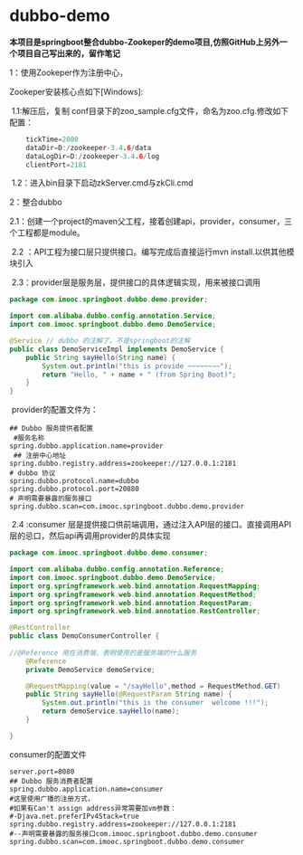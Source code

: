 # dubbo-demo

**本项目是springboot整合dubbo-Zookeper的demo项目,仿照GitHub上另外一个项目自己写出来的，留作笔记**

1：使用Zookeper作为注册中心，

Zookeper安装核心点如下[Windows]:

​	1.1:解压后，复制 conf目录下的zoo_sample.cfg文件，命名为zoo.cfg.修改如下配置：

```c++
	tickTime=2000
	dataDir=D:/zookeeper-3.4.6/data 
	dataLogDir=D:/zookeeper-3.4.6/log
	clientPort=2181
```

​	1.2：进入bin目录下启动zkServer.cmd与zkCli.cmd



2：整合dubbo

​	2.1：创建一个project的maven父工程，接着创建api，provider，consumer，三个工程都是module。

​	2.2 ：API工程为接口层只提供接口。编写完成后直接运行mvn install.以供其他模块引入

​	2.3：provider层是服务层，提供接口的具体逻辑实现，用来被接口调用

```java
package com.imooc.springboot.dubbo.demo.provider;

import com.alibaba.dubbo.config.annotation.Service;
import com.imooc.springboot.dubbo.demo.DemoService;

@Service // dubbo 的注解了，不是springboot的注解
public class DemoServiceImpl implements DemoService {
	public String sayHello(String name) {
		System.out.println("this is provide ~~~~~~~~");
		return "Hello, " + name + " (from Spring Boot)";
	}
}
```

​	provider的配置文件为：

```properties
## Dubbo 服务提供者配置
 #服务名称
spring.dubbo.application.name=provider
 ## 注册中心地址
spring.dubbo.registry.address=zookeeper://127.0.0.1:2181
# dubbo 协议
spring.dubbo.protocol.name=dubbo
spring.dubbo.protocol.port=20880
# 声明需要暴露的服务接口
spring.dubbo.scan=com.imooc.springboot.dubbo.demo.provider

```



​	2.4 :consumer 层是提供接口供前端调用，通过注入API层的接口。直接调用API层的忌口，然后api再调用provider的具体实现

```java
package com.imooc.springboot.dubbo.demo.consumer;

import com.alibaba.dubbo.config.annotation.Reference;
import com.imooc.springboot.dubbo.demo.DemoService;
import org.springframework.web.bind.annotation.RequestMapping;
import org.springframework.web.bind.annotation.RequestMethod;
import org.springframework.web.bind.annotation.RequestParam;
import org.springframework.web.bind.annotation.RestController;

@RestController
public class DemoConsumerController {
	
//@Reference 用在消费端，表明使用的是服务端的什么服务
	@Reference
	private DemoService demoService;

	@RequestMapping(value = "/sayHello",method = RequestMethod.GET)
	public String sayHello(@RequestParam String name) {
		System.out.println("this is the consumer  welcome !!!");
		return demoService.sayHello(name);
	}

}
```

consumer的配置文件

```properties
server.port=8080
## Dubbo 服务消费者配置
spring.dubbo.application.name=consumer
#这里使用广播的注册方式，
#如果有Can't assign address异常需要加vm参数：
#-Djava.net.preferIPv4Stack=true
spring.dubbo.registry.address=zookeeper://127.0.0.1:2181
#--声明需要暴露的服务接口com.imooc.springboot.dubbo.demo.consumer
spring.dubbo.scan=com.imooc.springboot.dubbo.demo.consumer
```

